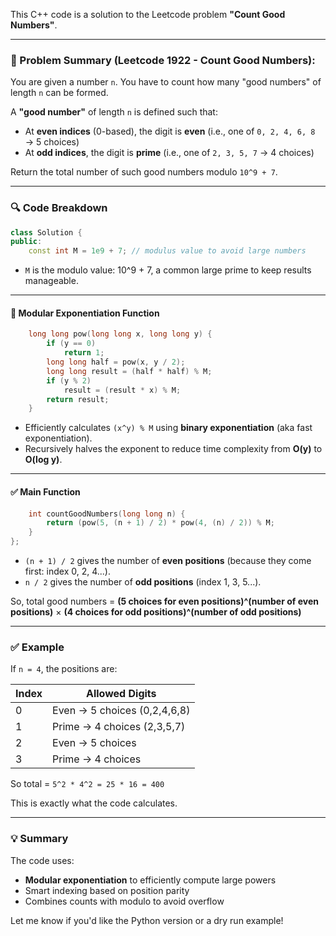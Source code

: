 This C++ code is a solution to the Leetcode problem **"Count Good Numbers"**.

---

### 🧠 Problem Summary (Leetcode 1922 - Count Good Numbers):

You are given a number `n`. You have to count how many "good numbers" of length `n` can be formed.

A **"good number"** of length `n` is defined such that:

* At **even indices** (0-based), the digit is **even** (i.e., one of `0, 2, 4, 6, 8` → 5 choices)
* At **odd indices**, the digit is **prime** (i.e., one of `2, 3, 5, 7` → 4 choices)

Return the total number of such good numbers modulo `10^9 + 7`.

---

### 🔍 Code Breakdown

```cpp
class Solution {
public:
    const int M = 1e9 + 7; // modulus value to avoid large numbers
```

* `M` is the modulo value: 10^9 + 7, a common large prime to keep results manageable.

---

#### 🔁 Modular Exponentiation Function

```cpp
    long long pow(long long x, long long y) {
        if (y == 0)
            return 1;
        long long half = pow(x, y / 2);
        long long result = (half * half) % M;
        if (y % 2)
            result = (result * x) % M;
        return result;
    }
```

* Efficiently calculates `(x^y) % M` using **binary exponentiation** (aka fast exponentiation).
* Recursively halves the exponent to reduce time complexity from **O(y)** to **O(log y)**.

---

#### ✅ Main Function

```cpp
    int countGoodNumbers(long long n) {
        return (pow(5, (n + 1) / 2) * pow(4, (n) / 2)) % M;
    }
};
```

* `(n + 1) / 2` gives the number of **even positions** (because they come first: index 0, 2, 4...).
* `n / 2` gives the number of **odd positions** (index 1, 3, 5...).

So, total good numbers =
**(5 choices for even positions)^(number of even positions)** ×
**(4 choices for odd positions)^(number of odd positions)**

---

### ✅ Example

If `n = 4`, the positions are:

| Index | Allowed Digits               |
| ----- | ---------------------------- |
| 0     | Even → 5 choices (0,2,4,6,8) |
| 1     | Prime → 4 choices (2,3,5,7)  |
| 2     | Even → 5 choices             |
| 3     | Prime → 4 choices            |

So total = `5^2 * 4^2 = 25 * 16 = 400`

This is exactly what the code calculates.

---

### 💡 Summary

The code uses:

* **Modular exponentiation** to efficiently compute large powers
* Smart indexing based on position parity
* Combines counts with modulo to avoid overflow

Let me know if you'd like the Python version or a dry run example!
